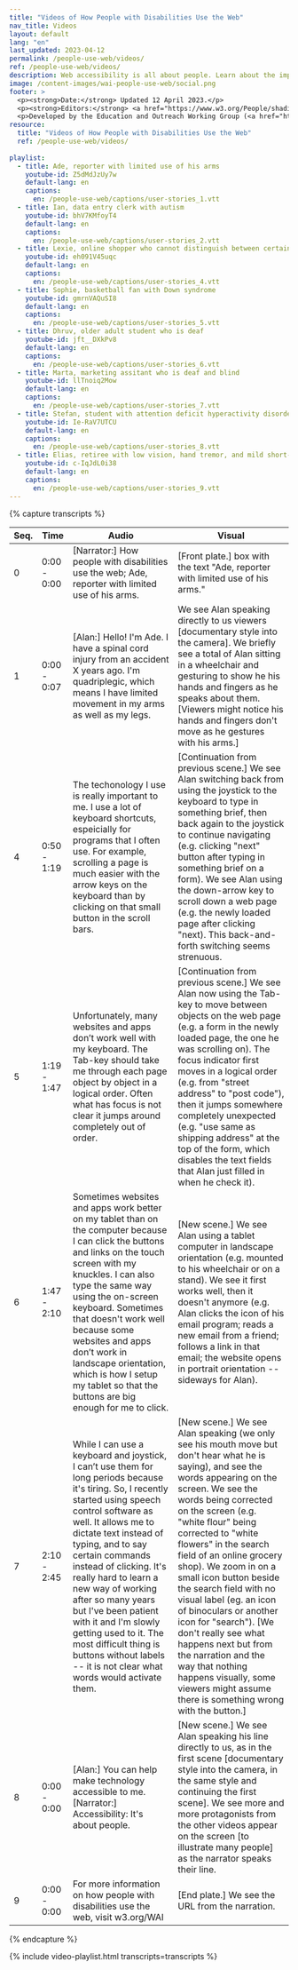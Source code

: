 ```yaml
---
title: "Videos of How People with Disabilities Use the Web"
nav_title: Videos
layout: default
lang: "en"
last_updated: 2023-04-12
permalink: /people-use-web/videos/
ref: /people-use-web/videos/
description: Web accessibility is all about people. Learn about the impact of accessibility and the benfits for people with disabilities.
image: /content-images/wai-people-use-web/social.png
footer: >
  <p><strong>Date:</strong> Updated 12 April 2023.</p>
  <p><strong>Editors:</strong> <a href="https://www.w3.org/People/shadi/">Shadi Abou_Zahra</a>. <a href="https://www.w3.org/WAI/intro/people-use-web/acknowledgments">Acknowledgments</a>.</p>
  <p>Developed by the Education and Outreach Working Group (<a href="http://www.w3.org/WAI/EO/">EOWG</a>). With support from the European Commission <a href="https://www.w3.org/WAI/about/projects/wai-guide/">WAI-Guide rroject</a>.</p>
resource:
  title: "Videos of How People with Disabilities Use the Web"
  ref: /people-use-web/videos/
  
playlist:
  - title: Ade, reporter with limited use of his arms
    youtube-id: Z5dMdJzUy7w
    default-lang: en
    captions:
      en: /people-use-web/captions/user-stories_1.vtt
  - title: Ian, data entry clerk with autism
    youtube-id: bhV7KMfoyT4 
    default-lang: en
    captions:
      en: /people-use-web/captions/user-stories_2.vtt
  - title: Lexie, online shopper who cannot distinguish between certain colors
    youtube-id: eh091V45uqc 
    default-lang: en
    captions:
      en: /people-use-web/captions/user-stories_4.vtt
  - title: Sophie, basketball fan with Down syndrome
    youtube-id: gmrnVAQuSI8 
    default-lang: en
    captions:
      en: /people-use-web/captions/user-stories_5.vtt
  - title: Dhruv, older adult student who is deaf
    youtube-id: jft__DXkPv8 
    default-lang: en
    captions:
      en: /people-use-web/captions/user-stories_6.vtt
  - title: Marta, marketing assitant who is deaf and blind
    youtube-id: llTnoiq2Mow 
    default-lang: en
    captions:
      en: /people-use-web/captions/user-stories_7.vtt
  - title: Stefan, student with attention deficit hyperactivity disorder and dyslexia
    youtube-id: Ie-RaV7UTCU 
    default-lang: en
    captions:
      en: /people-use-web/captions/user-stories_8.vtt
  - title: Elias, retiree with low vision, hand tremor, and mild short-term memory loss
    youtube-id: c-IqJdL0i38 
    default-lang: en
    captions:
      en: /people-use-web/captions/user-stories_9.vtt
---
```


{% capture transcripts %}
<div id="Z5dMdJzUy7w-transcript" class="transcript" style="display: block">

| Seq. | Time | Audio | Visual |
| --- | --- | --- | --- |
| 0 | 0:00 - 0:00 | [Narrator:] How people with disabilities use the web; Ade, reporter with limited use of his arms. | [Front plate.] box with the text "Ade, reporter with limited use of his arms." |
| 1 | 0:00 - 0:07 | [Alan:] Hello! I'm Ade. I have a spinal cord injury from an accident X years ago. I'm quadriplegic, which means I have limited movement in my arms as well as my legs. | We see Alan speaking directly to us viewers [documentary style into the camera]. We briefly see a total of Alan sitting in a wheelchair and gesturing to show he his hands and fingers as he speaks about them. [Viewers might notice his hands and fingers don't move as he gestures with his arms.] |
| 4 | 0:50 - 1:19 | The techonology I use is really important to me. I use a lot of keyboard shortcuts, espeicially for programs that I often use. For example, scrolling a page is much easier with the arrow keys on the keyboard than by clicking on that small button in the scroll bars. | [Continuation from previous scene.] We see Alan switching back from using the joystick to the keyboard to type in something brief, then back again to the joystick to continue navigating (e.g. clicking "next" button after typing in something brief on a form). We see Alan using the down-arrow key to scroll down a web page (e.g. the newly loaded page after clicking "next). This back-and-forth switching seems strenuous. |
| 5 | 1:19 - 1:47 | Unfortunately, many websites and apps don’t work well with my keyboard. The Tab-key should take me through each page object by object in a logical order. Often what has focus is not clear it jumps around completely out of order. | [Continuation from previous scene.] We see Alan now using the Tab-key to move between objects on the web page (e.g. a form in the newly loaded page, the one he was scrolling on). The focus indicator first moves in a logical order (e.g. from "street address" to "post code"), then it jumps somewhere completely unexpected (e.g. "use same as shipping address" at the top of the form, which disables the text fields that Alan just filled in when he check it). |
| 6 | 1:47 - 2:10 | Sometimes websites and apps work better on my tablet than on the computer because I can click the buttons and links on the touch screen with my knuckles. I can also type the same way using the on-screen keyboard. Sometimes that doesn't work well because some websites and apps don’t work in landscape orientation, which is how I setup my tablet so that the buttons are big enough for me to click. | [New scene.] We see Alan using a tablet computer in landscape orientation (e.g. mounted to his wheelchair or on a stand). We see it first works well, then it doesn't anymore (e.g. Alan clicks the icon of his email program; reads a new email from a friend; follows a link in that email; the website opens in portrait orientation -- sideways for Alan). |
| 7 | 2:10 - 2:45 | While I can use a keyboard and joystick, I can’t use them for long periods because it's tiring. So, I recently started using speech control software as well. It allows me to dictate text instead of typing, and to say certain commands instead of clicking. It's really hard to learn a new way of working after so many years but I've been patient with it and I'm slowly getting used to it. The most difficult thing is buttons without labels -- it is not clear what words would activate them. | [New scene.] We see Alan speaking (we only see his mouth move but don't hear what he is saying), and see the words appearing on the screen. We see the words being corrected on the screen (e.g. "white flour" being corrected to "white flowers" in the search field of an online grocery shop). We zoom in on a small icon button beside the search field with no visual label (eg. an icon of binoculars or another icon for "search"). [We don't really see what happens next but from the narration and the way that nothing happens visually, some viewers might assume there is something wrong with the button.] |
| 8 | 0:00 - 0:00 | [Alan:] You can help make technology accessible to me. [Narrator:] Accessibility: It's about people. | [New scene.] We see Alan speaking his line directly to us, as in the first scene [documentary style into the camera, in the same style and continuing the first scene]. We see more and more protagonists from the other videos appear on the screen [to illustrate many people] as the narrator speaks their line. |
| 9 | 0:00 - 0:00 | For more information on how people with disabilities use the web, visit w3.org/WAI | [End plate.] We see the URL from the narration. |

</div>


<div id="bhV7KMfoyT4-transcript" class="transcript" style="display: none">

| Seq. | Time | Audio | Visual |
| --- | --- | --- | --- |
| 0 | 0:00 - 0:00 | [Narrator:] How people with disabilities use the web; Ian, data scientist with autism. | [Front plate.] box with the text "Ian, data scientist with autism." |
| 1 | 0:00 - 0:00 | [Ian:] Hello! I'm Ian. I'm autistic. I work for a software company three bus stops from my home. | We see Ian speaking directly to us viewers [documentary style into the camera]. We briefly see a total of Ian with no immediately apparent aspects of his disability [possibly some subtle aspects depending on the actual protagonist]. |
| 2 | 0:00 - 0:00 | I'm a data scientist. I enjoy my work very much. Others find this work difficult because it's quite technical. But for me, it's really easy. | [New scene.] We see Ian on the way to work (e.g. in a bus, at a bus station, or walking down a street). We then see Ian at his workplace. We see Ian making his way to his workspace (Note: small talk and small greets can be unlikely or uncomfortable but real tactical connections, such as bringing a meaningful gift to someone because you know it will make a difference for them, are more characteristic). We see Ian settling in and starting to work. |
| 3 | 0:00 - 0:00 | Except when something changes and I don't have enough time to figure out what changed. Like, when I was trying to get to an online meeting and found that the buttons on the app changed. It was very stressful because I was worried about being late to the meeting. Apps that ask for permission before updating allow me to find a suitable time and adjust to the changes. | [New scene.] We see Ian at his workspace, starting a teleconference app to log into a meeting. We see a banner or pop-up appear "New version of Online Meeting App available, do you want to install now?", and we see Ian selecting "No" or "Later" and the banner/pop-up disappears. Ian looks relieved at not having to install a new update just before the meeting. |
| 4 | 0:00 - 0:00 | Sometimes I press the wrong thing and everything just changes and I don't know how to go back. It makes me feel like I just can't cope. I am trying to work, but I just can't and I start to panic, and then I can't even talk anymore. It's very important to me when I can roll back and undo changes that I didn't intend or expect to happen. | [New scene.] We see Ian participating at the online meeting from the previous scene. We see Ian mistakenly click on one of the meeting participants, and that window expands to full screen. We see Ian surprised by this and anxiously looking for something to revert this change. We see Ian notice the usual "X" close button on the top right of the window, and looks relieved as he presses that button and everything is back to normal. |
| 5 | 0:00 - 0:00 | It's also really frustrating when I have to stop work because of an error message that doesn't tell me what the error is. Error messages that just say "input error" are so useless. Often it's something really simple, like I didn't use the right format for the date. Why doesn't it say that? | [New scene.] We see Ian at his workspace on a different day (e.g. workspace is slightly modified, Ian's clothes are different, ...). We see Ian entering data in a form. We turn to the screen and see a rediculously obnoxious error message like "Incomplete entry" or such. We see Ian getting upset about not being helped by this error message. |
| 6 | 0:00 - 0:00 | I love to cook when I'm not working. My friends love to eat what I cook because I find the best recipes! Some cooking websites and apps are easy to use — my favorite recipe sites list the exact ingredients and have step-by-step instructions. It's easy to find the recipes using the tags and to follow them. | [New scene.] We see Ian in a kitchen with cooking cloak following cooking instructions on a nearby digital assistant with a screen. We zoom onto the screen and see cooking instructions that are laid out very clearly (e.g. uses grouping, whitespace, headings, lists, ...). Ian looks happy. |
| 7 | 0:00 - 0:00 | Unfortunately, I can't use some recipe sites even though they have recipes I really want to try. Especially the ones where all sorts of videos start playing and pop-up windows appear without me pressing anything. I didn't ask for this! These are overwhelming and aren't the recipe. All I want is the recipe! | [New scene.] We see Ian in a different setting looking for recipes on a mobile phone. We see Ian click on a link and get to a site with lots of ads and pop-ups. He tries to close one ad but the site still seems so overwhelming that he decides to go back to the earlier site. |
| 9 | 0:00 - 0:00 | [Ian:] You can help make technology accessible to me. [Narrator:] Accessibility: It's about people. | [New scene.] We see Ian speaking directly to us, as in the first scene [documentary style into the camera, in the same style and continuing the first scene]. |
| 10 | 0:00 - 0:00 | For more information on how people with disabilities use the web, visit w3.org/WAI | [End plate.] We see the URL from the narration. |

</div>


<div id="eh091V45uqc-transcript" class="transcript" style="display: none">

| Seq. | Time | Audio | Visual |
| --- | --- | --- | --- |
| 0 | 0:00 - 0:00 | [Narrator:] How people with disabilities use the web; Lexie, online shopper who cannot distinguish between certain colors (color blindness). | [Front plate.] box with the text "Lexie, online shopper who cannot distinguish between certain colors (color blindness)." |
| 1 | 0:00 - 0:10 | [Lexie:] Hello! I'm Lexie. I was born with deuteranopia and protanopia, which people often call "color blindness". | We see Lexie speaking directly to us viewers [documentary style into the camera]. We briefly see a total of Lexie with no visible disability. |
| 2 | 0:10 - 0:33 | I have difficulty distinguishing between red, green, orange, and brown, all of which appear to me as kind of murky brown. In a store, I often can't tell the color of two shoes or two shirts beside each other. I love online shopping because it's often easier for me when they use the names of the colors in addition to showing the colors. | [New scene.] We see Lexie in a casual environment (e.g. at home or at a cafe etc.) using a computer. We see the computer screen with a colorful website using red, green, orange, and brown as they are mentioned. We realize that Lexie is shoping clothes, selecting colors of a product (e.g. shirt, shoe, etc.) with the names of the colors changing as he selects them  [we intentionally will not turn all colors to brown or such]. |
| 3 | 0:33 - 1:03 | Unfortunately, not all online shops have an accessible checkout experience for me. Often the sign-up or checkout form says "fields in red are required". Ugh! Most times I can't tell which fields are required when they use color only. Good shops either have the word "required" or that little star beside the fields, or even better put the word "optional" beside the ones I can skip. | [Continuation from previous scene.] We see Lexie continuing to the check-out area; he's a new customer to this website and is asked to register. The registration form has many fields (e.g. street name, number, post code, state, region, country, ...), some of which are in red. We see the note "Fields in red are manadatory", and we see Lexie focusing on the screen more closely. |
| 4 | 1:03 - 1:31 | Not relying on color alone is important for other websites and apps too! For example, my favorite fantasy football app has a symbol for each team on the jersey of the players, in addition to color. This helps me spot the players on my team more quickly, not just by reading the names under each player. | [New scene.] We see Lexie in a casual enviroment (same or different setting, depending on filming logistics), who is now playing a fantasy football game. We see the players of the two teams have differently colored jerseys with different symbols as well. Lexie is very engaged in the game (e.g. biting her tongue, moving around with the game controller, ...). |
| 5 | 1:31 - 2:03 | Color issues also happen at work. For example, when my colleagues highlight words in a document without using the commenting function. The commenting function outlines the marked text in addition to highlighting it. Another example is when charts don't have symbols as well as the colors for lines and bars -- I can't identify them from color alone. My team is usually careful about this but sometimes the suppliers we work with aren't. | [New scene.] We see Lexie in a work enviroment (e.g. home office or office) reading a document with comments indicated (e.g. in the document margin). The corresponding text areas are outlined and highlighted as Lexie selects the comments. We then see Lexie studying a bar chart using different colors for the different bars, in addition to a legend that identifies each bar by label. |
| 6 | 0:00 - 0:00 | [Lexie:] You can help make technology accessible to me. [Narrator:] Accessibility: It's about people. | [New scene.] We see Lexie speaking her line directly to us, as in the first scene [documentary style into the camera, in the same style and continuing the first scene]. We see more and more protagonists from the other videos appear on the screen [to illustrate many people] as the narrator speaks their line. |
| 7 | 0:00 - 0:00 | For more information on how people with disabilities use the web, visit w3.org/WAI | [End plate.] We see the URL from the narration. |

</div>


<div id="gmrnVAQuSI8-transcript" class="transcript" style="display: none">

| Seq. | Time | Audio | Visual |
| --- | --- | --- | --- |
| 0 | 0:00 - 0:00 | [Narrator:] How people with disabilities use the web; Sophie, basketball fan with Down syndrome. | [Front plate.] box with the text "Sophie, Basketball fan with Down syndrome." |
| 1 | 0:00 - 0:00 | [Sophie:] Hello! I am Sophie. I have Down Syndrome. I love basketball! I played on my school team, and now I work at the stadium. | We see Sophie speaking directly to us viewers [documentary style into the camera]. We briefly see a total of Sophie. [Viewers might notice aspects of her disability.] |
| 2 | 0:00 - 0:00 | At work, we use an app for our team. It has a calendar with all our practices and games. My job is to record the scores and stuff like that. I can also use it to chat with the coach and with the players, and we use it to exchange photos and jokes too [chuckles]. | [New scene.] We see Sophie with a tablet at a basketball court (e.g. with others playing the background or just on her own, depending on filming logistics). We then transition to Sophie using the app (e.g. recording scores and statistices, get a chat message etc.). |
| 3 | 0:00 - 0:00 | Sometimes, I take longer to read things but this app is really easy to use. The event or name of the player is at the top, so I know where I am in the app. The calendar is also very clear. It shows the name of the month or the number of the week at the top too. Other apps we tried are too confusing -- I could never tell where I am and how to get back. | [Continuation from previous scene.] We see Sophie using the app but now focus more on the app itself rather than on Sophie and what he is doing. We see Sophie looking at an event, player, and calender as the narration mentions them. [The name of the event, player, month, etc. is clear and placed prominently at the top of the page/view; the app looks neat and tidy, and Sophie looks enjoyed using it.] |
| 4 | 0:00 - 0:00 | The biggest problem is buying tickets for games. I try to use this app for buying but sometimes I have to use other apps to get tickets. Some of these apps are too hard. When I click on something it goes somerewhere else or opens another page. Or, it doesn't have that blue box at the top and I don't know where I am or how to get back. Sometimes, if I take too long, I have to start all over again. It's a real pain. I wish buying tickets could be easier. | [New scene.] We see Sophie using a ticketing app. It looks more crammed and he is looking more focused while using the app. We see Sophie find a game and select "buy ticket", which takes him to a very differently looking form asking for billing and shipping details for the credit card purchase. Sophie is looking more frustrated. |
| 5 | 0:00 - 0:00 | My dream is to become a senior assistant. I know I can do it. Soemtimes it is hard for me to write long things but I use the spell-checker every time. It helps me when coaches use words I already know. Otherwise, it takes me even longer to find the words in the dictionary. One day I'll make it! | [New scene.] We see Sophie sorting books in a library. We then transition to see Sophie sitting in front of a computer at work. We see Sophie reading more slowly and with some difficulty, and we see that he has an online dictionary open beside the text he is reading to lookup difficult words. |
| 6 | 0:00 - 0:00 | [Sophie:] You can help make technology accessible to me. [Narrator:] Accessibility: It's about people. | [New scene.] We see Sophie speaking directly to us, as in the first scene [documentary style into the camera, in the same style and continuing the first scene]. |
| 7 | 0:00 - 0:00 | For more information on how people with disabilities use the web, visit w3.org/WAI | [End plate.] We see the URL from the narration. |

</div>


<div id="jft__DXkPv8-transcript" class="transcript" style="display: none">

| Seq. | Time | Audio | Visual |
| --- | --- | --- | --- |
| 0 | 0:00 - 0:00 | [Narrator:] How people with disabilities use the web; Martine, older adult student who is Deaf. | [Front plate.] box with the text "Dhruv, older adult student who is deaf." |
| 1 | 0:00 - 0:15 | [Dhruv] Hello! I'm Dhruv. I'm Deaf. I can hear some sounds but not enough to understand speech. Sign language is my native language -- I think and dream in signs. | We see Dhruv signing directly to us viewers [documentary style into the camera]. We briefly see a total of Dhruv and realize that he is communicating through a sign language interpreter who is speaking what he signs [the voice we hear]. |
| 2 | 0:15 - 0:35 | I recently enrolled in an online degree. For my classes, I schedule interpreters who interpret the lectures and conversations, and voice for me. I need video conferencing apps with functionality to "pin" videos of the interpreters so that I can always see them. | [New scene.] We see Dhruv in a video conference meeting with multiple people online. We see two sign language interpreters join the meeting. The windows for the interpreters are labeled accordingly, and we see Dhruv take particular attention to these two windows. We see Dhruv use a "pin to screen" function for the interpreters and for the current speaker. We see him signing back to the interpreter to speak up in the meeting. We don't really see the exact signs or hear the interpreter while the scene transitions, we just see that he is actively participating in the meeting. |
| 3 | 0:35 - 1:15 | Some lectures have realtime captioning typed by human captioners. This is more accurate than automatic captions, which often don’t recognize specialized terms in the lectures. For our assigned videos, I rely on good captions. These are edited so that each sentence appearing on the screen is not too long and is synchronized with the audio. I also often find myself needing to adjust the text size and colors of the captions, to be able to read them better. Some apps also allow me to move the captions to the top or bottom of the video, so that they are not in the way. | [New scene.] We see Dhruv watching an online lecture with captions. [We see that the captions indicate who is speaking but don't see enough to actually read the entire text.] We see Dhruv switching from the live lecture to a pre-recorded video (e.g. browse through a collection of videos and select one of them). We see Dhruv switching on captions for that video and adjusting the text size. We also see Dhruv moving the captions above the video where he can see them better. |
| 4 | 1:15 - 1:40 | In some situations, I find myself lip reading. For example, when I'm on unplanned calls without interpreters or other people who can sign. I learned lip reading over the years because of such situations but it's not always reliable for me. I need to see the person's mouth, have them speak clearly, and seeing their gestures also helps. Yet it's exhausting and not really something I can keep doing for too long. | [New scene.] We see Dhruv in a video conference meeting with multiple people online, similar to that in scene #2. This time, there are no sign language interpreters present. She is focusing on the mouth of the person speaking. She is trying to understand what they are saying but the person is sometimes turning away from the camera (e.g. to point at a board or otherwise gesture). Dhruv is looking increasingly tired. |
| 5 | 1:40 - 1:55 | I also use the chat function. Some chat tools support realtime text rather than line-by-line text messages only. This is much more interactive, and I can engage with my friends in text conversations as others do by voice. | [Continuation from previous scene.] We see Dhruv using the chat function to exchange with other people on the call. Dhruv is engaged in the discussion and smiling as he types. |
| 6 | 1:55 - 2:20 | Of course, the classes also come with a lot of reading. I'm fine with that, except when the writing is unnecessarily complex and without structure like lists and headings. People don’t realize that for me reading text involves extra effort, because sign language is my native language. So, like for everyone else, clear and simple writing makes text easier to understand. | [New scene.] We see Dhruv having difficulty understanding a page with with long and justified paragraphs, little spacing, few headings that are hardly distinguishable, and without any structure. |
| 7 | 0:00 - 0:00 | [Dhruv:] You can help make technology accessible to me. [Narrator:] Accessibility: It's about people. | [New scene.] We see Dhruv signing his line directly to us, as in the first scene [documentary style into the camera, in the same style and continuing the first scene]. We see more and more protagonists from the other videos appear on the screen [to illustrate many people] as the narrator speaks their line. |
| 8 | 0:00 - 0:00 | For more information on how people with disabilities use the web, visit w3.org/WAI | [End plate.] We see the URL from the narration. |

</div>


<div id="llTnoiq2Mow-transcript" class="transcript" style="display: none">

| Seq. | Time | Audio | Visual |
| --- | --- | --- | --- |
| 0 | 0:00 - 0:00 | [Narrator:] How people with disabilities use the web; Marta, a marketing assistant who is deaf and blind. | [Front plate.] box with the text "Marta, a marketing assistant who is deaf and blind." |
| 1 | 0:00 - 0:08 | [Marta:] Hi! I'm Marta, a marketing assistant at my School for the Deaf. I'm Deaf-blind. I was born deaf and have progressive vision loss, which means I can still see things if they're large and up-close but I see less and less each year. | We see Marta signing directly to us viewers [documentary style into the camera]. We briefly see a total of Marta and realize that she is communicating through a sign language interpreter who is speaking what she signs [the voice we hear]. |
| 2 | 0:08 - 0:25 | As a Deaf child, I learned sign language early on. But now I can't see when someone signs back to me. So, if I'm with someone who signs, like my friend, I adapted to using a form of tactile signing where my friend places my hands in the sign positions, to understand what they are signing. But not everybody knows how to sign. | [New scene.] We see Marta using tactile sign [excact form of tactile sign depends on the actual protagonist] with an interpreter. We see Marta is in an environment where she needs to understand something being said; for example, in a classroom. |
| 3 | 0:25 - 1:05 | This is why technology is so important to me -- it allows me to communicate with more people. At home, I have a computer that can enlarge my documents upto 20 times. I have a big screen but can still only see a very small portion of the screen, and an even smaller portion of the documents because it's like looking through a magnification lens. I can find my way around documents with headings and sections that look different. For example, this briefing sheet uses a color for the headings that is different from the main content, which makes it easier for me to recognize them. | [New scene.] We see Marta sitting (at home) at a computer with a very large monitor. We see her engaged in interaction and leaning in very closely to the monitor to read. We then shift over to see the screen with the school website she is speaking about. We scan over the navigation and main content area, and over a series of easy-to-distinguish headings with different levels as she mentions them. |
| 4 | 1:05 - 1:34 | Oh, and I'm learning to use braille too. Braille are those dots that you read with your fingers, and I have this really cool device called a "refreshable braille display" -- it's a small device that I can take with me everywhere, unlike my computer. It has apps for email, web, and chat, and some have a special keyboard for typing in braille. I read the braille characters in a row on the device, which I'm slowly getting used to. It's always difficult to learn to use something new at first but I'm getting better at reading and typing braille. | [New scene.] We see Marta in a different environment (e.g. in another part of her home or at school) using a refreshable braille display. We see Marta scanning her fingertips over the braille letters; she looks focused and possibly revisiting letters and words with her fingers before refreshing the display. |
| 5 | 1:34 - 2:17 | But not all websites and apps work well with magnification or on my braille display. Like when I need to look up the bus schedule to meet up with my friends -- that table doesn't work well when I enlarge it on my phone. And forget about trying to read it in braille. I can't tell what row or column I'm in and it just jumps all over the place! It makes me nervous because I can't as easily ask for help from people around me while I'm out, so I've been learning how to speak up and ask companies for more accessible websites and apps to help me stay independent. | [New scene.] We see Marta at a bus stop busily engaged with her refreshable braille display. She looks a little anxiuos and maybe somewhat annoyed too. We shift over to the overhead display on the bus stop to see it has a notification reading "10 minutes delay" (this scene depends on filming logistics). |
| 6 | 0:00 - 0:00 | [Marta:] You can help make technology accessible to me. [Narrator:] Accessibility: It's about people. | [New scene.] We see Marta signing her line directly to us, as in the first scene [documentary style into the camera, in the same style and continuing the first scene]. We see more and more protagonists from the other videos appear on the screen [to illustrate many people] as the narrator speaks their line. |
| 7 | 0:00 - 0:00 | For more information on how people with disabilities use the web, visit w3.org/WAI | [End plate.] We see the URL from the narration. |

</div>


<div id="Ie-RaV7UTCU-transcript" class="transcript" style="display: none">

| Seq. | Time | Audio | Visual |
| --- | --- | --- | --- |
| 0 | 0:00 - 0:00 | [Narrator:] How people with disabilities use the web; Stefan, student with attention deficit hyperactivity disorder and dyslexia. | [Front plate.] box with the text "Stefan, student with attention deficit hyperactivity disorder and dyslexia." |
| 1 | 0:00 - 0:00 | [Stefan:] Hello! I'm Stefan. I have dyslexia and attention deficit hyperactivity disorder -- ADHD. | We see Stefan speaking directly to us viewers [documentary style into the camera]. We briefly see a total of Stefan with no visible disability. |
| 2 | 0:00 - 0:00 | I have difficulty recognizing or sounding out written words, even though I use those same words in conversation all the time. It affects my spelling and my reading comprehension. It often takes me a long time to figure out the individual words I'm reading, and then it's hard for me to remember how the words in a sentence fit together in a meaningful way. My dyslexia also causes uneven memory for me. | [New scene.] We see Stefan (maybe at home or in a classroom, depending on filming logistics) doing homework, for example doing specialized exercises, such as dividing a printed word into syllables (by using a pencil to "scoop" or make a semicircle under each syllable) or moving around square letter tiles on a magnetic board, with the consonant tiles all in one color and the vowel tiles all in another color (to help kids with dyslexia focus on the vowel sounds). [Stefan is a smart student who has difficulty reading, and should appear that way.] |
| 3 | 0:00 - 0:00 | Digital books and documents are often much better for me. On the computer, on a tablet, or – my favorite – on my new e-reader. I can change the font type, text size, and line spacing, which makes it easier for me to read. I also use the read-aloud function because I read better when I can see and hear the text at the same time. It also highlights the words being read aloud and has a reading ruler, so that I can follow along more easily. | [New scene.] We see Stefan using an e-reader to read a digital book. We see his changing the text properties (e.g. font type, text size, and line spacing) and the text adapts accordingly. We see Stefan follow along the text being read aloud and being highlighted on the screen at the same time (maybe Stefan has earphones/headphone, depending on filming logistics. [We do not hear the actual reading but the camera might focus on the earphones, headphones, or loud speaker to indicate the audio.] |
| 4 | 0:00 - 0:00 | Sometimes, though, digital books and documents don't work well. Sometimes they are just scanned images. These also can't be read aloud and I can't change the text size and font. Some don't have bookmarks, which I use to jump to the parts I want to focus on. Or, there are long chunks of text without any headings, so I have difficulty focusing on the content. It is so much easier when text has more spacing and graphics to make them easier to follow. | [New scene.] We see Stefan reading a document (e.g. school material put together by a teacher) on a computer. We see him try to change the text properties similarly to how it changed in the previous scene, only that the text remains unchanged. We also see long chunks of text without any headings to separate the content. We see Stefan has difficulty navigating and using this document. We see Stefan close this document and open a different one. This document looks much more structured with table of contents, generous whitespace, distinguishable headings, page numbering, indication of current page, illustrations/graphics, and such. |
| 5 | 0:00 - 0:00 | Another problem is when I have to do online research. I type in words, but sometimes I do it wrong, or use a different word that sounds the same, like "brake" when I mean "break". Sometimes I land on websites with all these ads and things popping up and moving around the screen. With ADHD, I get distracted by these ads and videos, and sometimes I click on them and forget what I was meant to be doing. I use several pop-up blockers but they don't always work. | [New scene.] We see Stefan using the same computer as in the previous scene, only one using a web browser instead of reading a document. We see Stefan start to type some search phrase (e.g. "effects of climate change"), and we see word prediction/completion happening in the search field. We see Stefan select one of the suggestions without needing to type out the entire phrase. We see Stefan selecting one of the search results, and just as he gets comfortable and starts reading, a pop-up/dialog appears with an annoying ad (e.g. "free 30-day subscription"). Stefan looks frustrated as he clicks away this ad. |
| 6 | 0:00 - 0:00 | When I find an article I want to read, I try to remember to switch to reading mode in my browser. This usually removes all the stuff around the page and lets me focus on the text. But some websites don't work well and the ads still appear, or the text is too difficult for me to read. I love it when websites work well with my settings and extensions. Like, the extension for spelling and grammar, which helps me when I'm typing things like email. That's very important for me. | [New scene.] We see Stefan in the same setting as in the previous scene, only now writing article on the same topic (e.g. "effects of climate change"). We see the words get underlined with red as Stefan types them, and we see Stefan going back to correct them. We see Preet turning on a word-prediction extension that helps his select from words as he starts typing the first letters. |
| 7 | 0:00 - 0:00 | [Stefan:] You can help make technology accessible to me. [Narrator:] Accessibility: It's about people. | [New scene.] We see Stefan speaking directly to us, as in the first scene [documentary style into the camera, in the same style and continuing the first scene]. |

</div>


<div id="c-IqJdL0i38-transcript" class="transcript" style="display: none">

| Seq. | Time | Audio | Visual |
| --- | --- | --- | --- |
| 0 | 0:00 - 0:00 | [Narrator:] How people with disabilities use the web; Elias, retiree with low vision, hand tremor, and mild short-term memory loss. | [Front plate.] box with the text "Elias, retiree with low vision, hand tremor, and mild short-term memory loss." |
| 1 | 0:00 - 0:10 | [Elias:] Hello! I'm Elias. I'm a retired architect. Life moves slower now that I'm retired, and I think my body does too [laughs]! | We see Eliase speaking directly to us viewers [documentary style into the camera]. We briefly see a total of Elias, who is an older adult.  [Viewers might his stronger glasses and hand tremors.] |
| 2 | 0:10 - 0:34 | I see less and hear less than in my younger days. Also, my hands shake a little. My children live far away, so we see each other online instead. We also write to each other and send pictures. It's so much easier and quicker than going to the post office every time [chuckles]. | [New scene.] We see Elias (at home) in front of a computer with a webcam engaged in an online meeting with his grandchildren (possibly also his daughter, depending on filming logistics). |
| 3 | 0:34 - 0:59 | My trouble is all this small text! Why do they write so small? I know how to make the text size bigger but it doesn't work with all websites. Sometimes everything seems to break down -- the text overlaps or goes somewhere else or disappears completely. Or, I have to scroll sideways to read -- I don't have the time and energy for that [chuckles]. | [New scene.] We see Elias using the same computer as in the previous scene, only this time reading a newspaper online. The text looks very small, and Elias uses browser setting or keyboard shortcut to increase the text size. The website starts breaking (overlapping and disappearing text, and horizontal scroll bars appear). |
| 4 | 0:59 - 1:23 | It's the same with apps. I made the text bigger on my mobile phone. I can't see without doing that on such a small screen. Most apps work well but not the banking app. The text on that app is still small, and I need to use it to log into my bank account. I already called them several times about this but nothing happens. | [New scene.] We see Elias using a mobile phone with noticeably larger text and icons on the screen. We see Elias launching a banking app that has small text. We see Elias squinting and holding the phone more closely to read the text on the app. |
| 5 | 1:23 - 1:43 | It's not only reading, though. When the text is small, all the buttons and links are also small. Sometimes tiny. Especially on forms where you have to click and select all these things -- it's hard with my hands, they don't behave like they used to. | [New scene.] We see Elias back again on the computer from scenes 2 and 3. He is now subscribing to a newsletter and needs to click small checkboxes and radio buttons (they do not have labels, so that the text of these controls doesn't serve as click area). |
| 6 | 1:43 - 2:28 | Our grocery store now has an online shop, which is fantastic because I don't have to carry all the shopping any more. The text is big and it has big links and buttons. It just seems clearer and easier to find things -- everything is where it should be on every page. Usually, I have trouble remembering things, like the telephone number, address, and credit card details. This store remembers from before, so I only need to select the right address in the text field rather than needing to type it each time. I wish all websites could be that easy. | [New scene.] We see Elias using the same computer as in the previous scene, only this time he is shopping in an online store. It has generous click areas (e.g. the entire image and label for products) and big "next" and "back" buttons during the purchase process. We see Elias selecting his address and credit card number from previous entries stored in the browser, as we hear the narration describe this. |
| 7 | 2:28 - 2:35 | [Elias:] You can help make technology accessible to me. [Narrator:] Accessibility: It's about people. | [New scene.] We see Elias speaking directly to us, as in the first scene [documentary style into the camera, in the same style and continuing the first scene]. |

</div>
{% endcapture %}

{% include video-playlist.html transcripts=transcripts %}